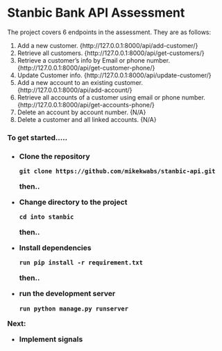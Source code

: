 <h1> Stanbic Bank API Assessment</h1>

<p>The project covers 6 endpoints in the assessment. They are as follows: </p>
<ol>
    <li>Add a new customer.  {http://127.0.0.1:8000/api/add-customer/}</li>
    <li> Retrieve all customers.  {http://127.0.0.1:8000/api/get-customers/}</li>
    <li>Retrieve a customer’s info by Email or phone number.  {http://127.0.0.1:8000/api/get-customer-phone/<str:pk>}</li>
    <li>Update Customer info.  {http://127.0.0.1:8000/api/update-customer/<int:pk>}</li>
    <li> Add a new account to an existing customer.  {http://127.0.0.1:8000/api/add-account/}</li>
    <li>Retrieve all accounts of a customer using email or phone number. {http://127.0.0.1:8000/api/get-accounts-phone/<str:pk>}</li>
    <li>Delete an account by account number.  {N/A}</li>
    <li>Delete a customer and all linked accounts.  {N/A}</li>

</ol>

<h3> To get started..... <h3>

<ul>
<li>Clone the repository</li>

```
git clone https://github.com/mikekwabs/stanbic-api.git
```

<p> then..<p>

<li>Change directory to the project</li>

```
cd into stanbic
```

<p> then..<p>

<li>Install dependencies</li>

```
run pip install -r requirement.txt
```

<p> then..<p>

<li>run the development server</li>

```
run python manage.py runserver
```

</ul>

<p> Next: </p>

<ul>
    <li> Implement signals</li>
</ul>
